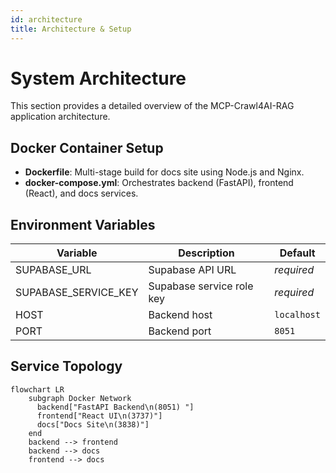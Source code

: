 ```yaml
---
id: architecture
title: Architecture & Setup
---
```


# System Architecture

This section provides a detailed overview of the MCP-Crawl4AI-RAG application architecture.

## Docker Container Setup

- **Dockerfile**: Multi-stage build for docs site using Node.js and Nginx.
- **docker-compose.yml**: Orchestrates backend (FastAPI), frontend (React), and docs services.

## Environment Variables

| Variable                | Description                         | Default      |
| ----------------------- | ----------------------------------- | ------------ |
| SUPABASE_URL            | Supabase API URL                    | *required*   |
| SUPABASE_SERVICE_KEY    | Supabase service role key           | *required*   |
| HOST                    | Backend host                        | `localhost`  |
| PORT                    | Backend port                        | `8051`       |

## Service Topology

```mermaid
flowchart LR
    subgraph Docker Network
      backend["FastAPI Backend\n(8051) "]
      frontend["React UI\n(3737)"]
      docs["Docs Site\n(3838)"]
    end
    backend --> frontend
    backend --> docs
    frontend --> docs
```
